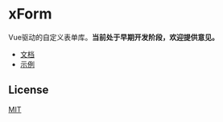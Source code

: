 # xForm
Vue驱动的自定义表单库。**当前处于早期开发阶段，欢迎提供意见。**

- [文档](https://dongls.github.io/xForm/)
- [示例](https://dongls.github.io/xForm/example.html)

## License
[MIT](LICENSE)